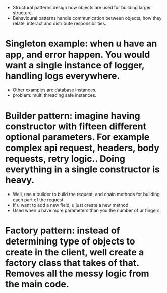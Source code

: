 - Structural patterns design how objects are used for building larger structure.
- Behavioural patterns handle communication between objects, how they relate, interact and distribute responsibilities.


# Singleton example: when u have an app, and error happen. You would want a single instance of logger, handling logs everywhere.
- Other examples are database instances.
- problem: multi threading safe instances.
# Builder pattern: imagine having constructor with fifteen different optional parameters. For example complex api request, headers, body requests, retry logic.. Doing everything in a single constructor is heavy.
- Well, use a builder to build the request, and chain methods for building each part of the request.
- If u want to add a new field, u just create a new method.
- Used when u have more parameters than you the number of ur fingers.
# Factory pattern: instead of determining type of objects to create in the client, well create a factory class that takes of that. Removes all the messy logic from the main code.